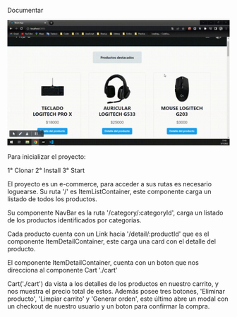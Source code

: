 Documentar

![alt text](/src/components/Imagenes/Gif/GIF.gif "Gif")

Para inicializar el proyecto:

1° Clonar
2° Install
3° Start


El proyecto es un e-commerce, para acceder a sus rutas es necesario loguearse. Su ruta '/' es ItemListContainer, este componente carga un listado de todos los productos.

Su componente NavBar es la ruta '/category/:categoryId', carga un listado de los productos identificados por categorias.

Cada producto cuenta con un Link hacia '/detail/:productId' que es el componente ItemDetailContainer, este carga una card con el detalle del producto.

El componente ItemDetailContainer, cuenta con un boton que nos direcciona al componente Cart './cart'

Cart('./cart') da vista a los detalles de los productos en nuestro carrito, y nos muestra el precio total de estos. Además posee tres botones, 'Eliminar producto', 'Limpiar carrito' y 'Generar orden', este último abre un modal con un checkout de nuestro usuario y un boton para confirmar la compra. 



